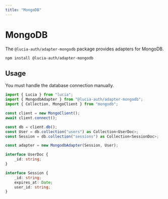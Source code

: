 ```yaml
---
title: "MongoDB"
---
```


# MongoDB

The `@lucia-auth/adapter-mongodb` package provides adapters for MongoDB.

```
npm install @lucia-auth/adapter-mongodb
```

## Usage

You must handle the database connection manually.

```ts
import { Lucia } from "lucia";
import { MongodbAdapter } from "@lucia-auth/adapter-mongodb";
import { Collection, MongoClient } from "mongodb";

const client = new MongoClient();
await client.connect();

const db = client.db();
const User = db.collection("users") as Collection<UserDoc>;
const Session = db.collection("sessions") as Collection<SessionDoc>;

const adapter = new MongodbAdapter(Session, User);

interface UserDoc {
	_id: string;
}

interface Session {
	_id: string;
	expires_at: Date;
	user_id: string;
}
```
